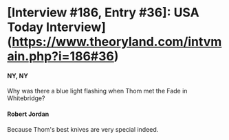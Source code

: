 # [Interview #186, Entry #36]: USA Today Interview](https://www.theoryland.com/intvmain.php?i=186#36)

#### NY, NY

Why was there a blue light flashing when Thom met the Fade in Whitebridge?

#### Robert Jordan

Because Thom's best knives are very special indeed.

